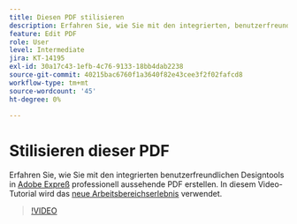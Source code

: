 ```yaml
---
title: Diesen PDF stilisieren
description: Erfahren Sie, wie Sie mit den integrierten, benutzerfreundlichen Designtools in Adobe Expreß professionell aussehende PDF erstellen.
feature: Edit PDF
role: User
level: Intermediate
jira: KT-14195
exl-id: 30a17c43-1efb-4c76-9133-18bb4dab2238
source-git-commit: 40215bac6760f1a3640f82e43cee3f2f02fafcd8
workflow-type: tm+mt
source-wordcount: '45'
ht-degree: 0%

---
```


# Stilisieren dieser PDF

Erfahren Sie, wie Sie mit den integrierten benutzerfreundlichen Designtools in [Adobe Expreß](https://express.adobe.com) professionell aussehende PDF erstellen. In diesem Video-Tutorial wird das [neue Arbeitsbereichserlebnis](new-workspace.md) verwendet.

>[!VIDEO](https://video.tv.adobe.com/v/3425137?quality=12&learn=on&hidetitle=true)

